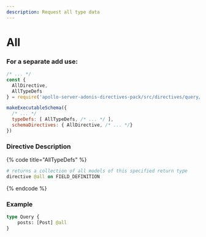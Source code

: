 ```yaml
---
description: Request all type data
---
```


# All

### For a separate add use:

```javascript
/* ... */
const {
  AllDirective,
  AllTypeDefs
} = require('apollo-server-adonis-directives-pack/src/directives/query/All')

makeExecutableSchema({ 
  /* ... */ 
  typeDefs: [ AllTypeDefs, /* ... */ ],
  schemaDirectives: { AllDirective, /* ... */} 
})
```

### Directive Description

{% code title="AllTypeDefs" %}
```graphql
# returns a collection of all models of this specified return type
directive @all on FIELD_DEFINITION
```
{% endcode %}

### Example

```graphql
type Query {
    posts: [Post] @all
}
```

